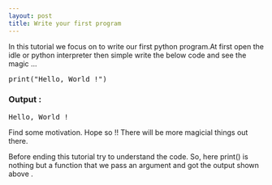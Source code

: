 ```yaml
---
layout: post
title: Write your first program
---
```


In this tutorial we focus on to write our first python program.At first open the idle or python interpreter then simple write the below code and see the magic ...

<pre>
print("Hello, World !")
</pre>
### Output :
<pre>
Hello, World !
</pre>

Find some motivation. Hope so !! There will be more magicial things out there.

Before ending this tutorial try to understand the code. So, here print() is nothing but a function that we pass an argument and got the output shown above . 
